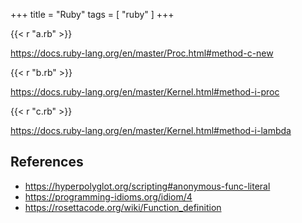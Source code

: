+++
title = "Ruby"
tags = [ "ruby" ]
+++

{{< r "a.rb" >}}

<https://docs.ruby-lang.org/en/master/Proc.html#method-c-new>

{{< r "b.rb" >}}

<https://docs.ruby-lang.org/en/master/Kernel.html#method-i-proc>

{{< r "c.rb" >}}

<https://docs.ruby-lang.org/en/master/Kernel.html#method-i-lambda>

## References

- <https://hyperpolyglot.org/scripting#anonymous-func-literal>
- <https://programming-idioms.org/idiom/4>
- <https://rosettacode.org/wiki/Function_definition>
